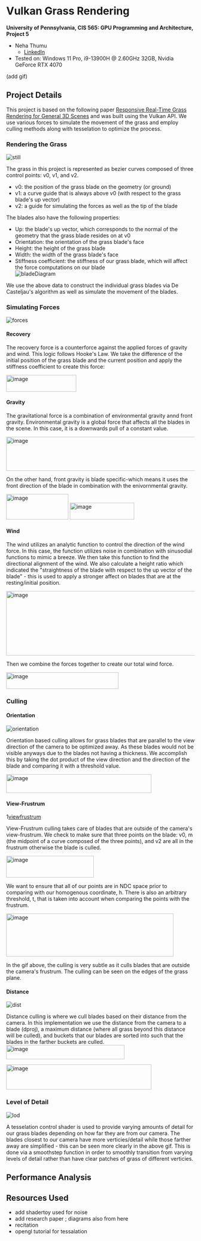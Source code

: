 Vulkan Grass Rendering
==================================

**University of Pennsylvania, CIS 565: GPU Programming and Architecture, Project 5**

* Neha Thumu
  * [LinkedIn](https://www.linkedin.com/in/neha-thumu/)
* Tested on: Windows 11 Pro, i9-13900H @ 2.60GHz 32GB, Nvidia GeForce RTX 4070

(add gif)

## Project Details

This project is based on the following paper [Responsive Real-Time Grass Rendering for General 3D Scenes](https://www.cg.tuwien.ac.at/research/publications/2017/JAHRMANN-2017-RRTG/JAHRMANN-2017-RRTG-draft.pdf) and was built using the Vulkan API. We use various forces to simulate the movement of the grass and employ culling methods along with tesselation to optimize the process.

### Rendering the Grass
![still](https://github.com/thumun/Project5-Vulkan-Grass-Rendering/blob/main/img/stillgrass.gif?raw=true)

The grass in this project is represented as bezier curves composed of three control points: v0, v1, and v2. 
- v0: the position of the grass blade on the geometry (or ground)
- v1: a curve guide that is always above v0 (with respect to the grass blade's up vector)
- v2: a guide for simulating the forces as well as the tip of the blade

The blades also have the following properties: 
- Up: the blade's up vector, which corresponds to the normal of the geometry that the grass blade resides on at v0
- Orientation: the orientation of the grass blade's face
- Height: the height of the grass blade
- Width: the width of the grass blade's face
- Stiffness coefficient: the stiffness of our grass blade, which will affect the force computations on our blade  
![bladeDiagram](https://github.com/thumun/Project5-Vulkan-Grass-Rendering/blob/main/img/blade_model.jpg?raw=true)

We use the above data to construct the individual grass blades via De Casteljau's algorithm as well as simulate the movement of the blades.

### Simulating Forces 
![forces](https://github.com/thumun/Project5-Vulkan-Grass-Rendering/blob/main/img/forces.gif?raw=true)

#### Recovery
The recovery force is a counterforce against the applied forces of gravity and wind. This logic follows Hooke's Law. We take the difference of the initial position of the grass blade and the current position and apply the stiffness coefficient to create this force: 

<img width="187" height="45" alt="image" src="https://github.com/user-attachments/assets/81619755-047e-4fb4-a1ed-f13e7d57440a" />

#### Gravity 
The gravitational force is a combination of environmental gravity annd front gravity. Environmental gravity is a global force that affects all the blades in the scene. In this case, it is a downwards pull of a constant value. 

<img width="534" height="91" alt="image" src="https://github.com/user-attachments/assets/05b32bce-4407-48a5-bd7d-c68f1e1a8af4" />

On the other hand, front gravity is blade specific-which means it uses the front direction of the blade in combination with the enivornmental gravity.

<img width="166" height="68" alt="image" src="https://github.com/user-attachments/assets/706a186c-ffcd-43b6-80d7-9a6c9e637bcb" />

<img width="172" height="45" alt="image" src="https://github.com/user-attachments/assets/f4d56cdd-0516-40f8-88fd-bf7e08500f9f" />

#### Wind
The wind utilizes an analytic function to control the direction of the wind force. In this case, the function utilizes noise in combination with sinusodial functions to mimic a breeze. We then take this function to find the directional alignment of the wind. We also calculate a height ratio which indicated the "straightness of the blade with respect to the up vector of the blade" - this is used to apply a stronger affect on blades that are at the resting/initial position.

<img width="516" height="172" alt="image" src="https://github.com/user-attachments/assets/2b4f67fa-281e-47ec-8117-c9ac037ba392" />

Then we combine the forces together to create our total wind force.

<img width="300" height="44" alt="image" src="https://github.com/user-attachments/assets/792eb4ba-7b5b-4ca8-8195-532a46a227c3" />

### Culling 
#### Orientation
![orientation](https://github.com/thumun/Project5-Vulkan-Grass-Rendering/blob/main/img/orientation.gif?raw=true)

Orientation based culling allows for grass blades that are parallel to the view direction of the camera to be optimized away. As these blades would not be visible anyways due to the blades not having a thickness. We accomplish this by taking the dot product of the view direction and the direction of the blade and comparing it with a threshold value. 

<img width="388" height="50" alt="image" src="https://github.com/user-attachments/assets/e559f222-5803-4cf8-92f2-8716abfae15f" />

#### View-Frustrum
1[viewfrustrum](https://github.com/thumun/Project5-Vulkan-Grass-Rendering/blob/main/img/viewfrustrum.gif?raw=true)

View-Frustrum culling takes care of blades that are outside of the camera's view-frustrum. We check to make sure that three points on the blade: v0, m (the midpoint of a curve composed of the three points), and v2 are all in the frustrum otherwise the blade is culled.

<img width="234" height="58" alt="image" src="https://github.com/user-attachments/assets/13faf523-f387-4c9d-8a63-5dedd3c17db7" />

We  want to ensure that all of our points are in NDC space prior to comparing with our homogenous coordinate, h. There is also an arbitrary threshold, t, that is taken into account when comparing the points with the frustrum.

<img width="447" height="115" alt="image" src="https://github.com/user-attachments/assets/1f513433-a586-4419-939c-c193ec0d36b7" />

In the gif above, the culling is very subtle as it culls blades that are outside the camera's frustrum. The culling can be seen on the edges of the grass plane.

#### Distance 
![dist](https://github.com/thumun/Project5-Vulkan-Grass-Rendering/blob/main/img/distanceculling.gif?raw=true)

Distance culling is where we cull blades based on their distance from the camera. In this implementation we use the distance from the camera to a blade (dproj), a maximum distance (where all grass beyond this distance will be culled), and buckets that our blades are sorted into such that the blades in the farther buckets are culled.
<img width="316" height="38" alt="image" src="https://github.com/user-attachments/assets/3b6a8327-4144-4f5e-9df8-6b318506f997" />

<img width="388" height="67" alt="image" src="https://github.com/user-attachments/assets/f212054e-02a8-409f-ac43-4b030cac7abe" />

### Level of Detail
![lod](https://github.com/thumun/Project5-Vulkan-Grass-Rendering/blob/main/img/tesselation.gif?raw=true)

A tesselation control shader is used to provide varying amounts of detail for our grass blades depending on how far they are from our camera. The blades closest to our camera have more verticies/detail while those farther away are simplified - this can be seen more clearly in the above gif. This is done via a smoothstep function in order to smoothly transition from varying levels of detail rather than have clear patches of grass of different verticies.

## Performance Analysis 

## Resources Used 
- add shadertoy used for noise
- add research paper ; diagrams also from here 
- recitation
- opengl tutorial for tessalation 
